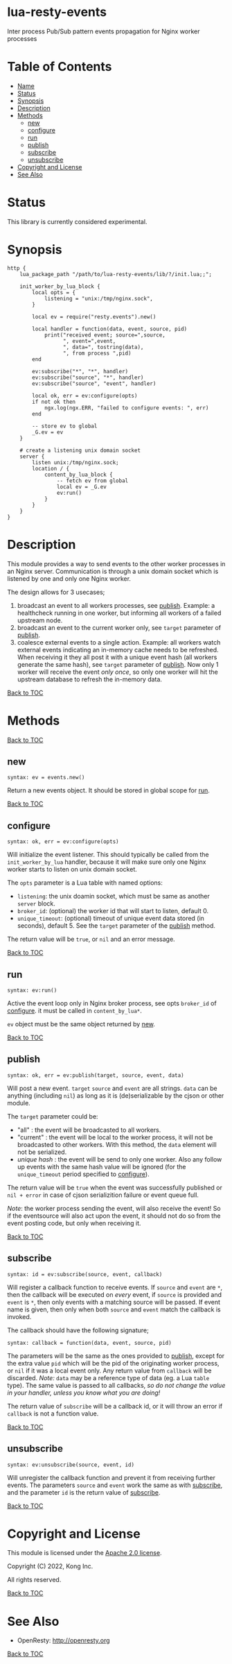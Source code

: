 
lua-resty-events
=======================

Inter process Pub/Sub pattern events propagation for Nginx worker processes

Table of Contents
=================

* [Name](#name)
* [Status](#status)
* [Synopsis](#synopsis)
* [Description](#description)
* [Methods](#methods)
    * [new](#new)
    * [configure](#configure)
    * [run](#run)
    * [publish](#publish)
    * [subscribe](#subscribe)
    * [unsubscribe](#unsubscribe)
* [Copyright and License](#copyright-and-license)
* [See Also](#see-also)

Status
======

This library is currently considered experimental.

Synopsis
========

```nginx
http {
    lua_package_path "/path/to/lua-resty-events/lib/?/init.lua;;";

    init_worker_by_lua_block {
        local opts = {
            listening = "unix:/tmp/nginx.sock",
        }

        local ev = require("resty.events").new()

        local handler = function(data, event, source, pid)
            print("received event; source=",source,
                  ", event=",event,
                  ", data=", tostring(data),
                  ", from process ",pid)
        end

        ev:subscribe("*", "*", handler)
        ev:subscribe("source", "*", handler)
        ev:subscribe("source", "event", handler)

        local ok, err = ev:configure(opts)
        if not ok then
            ngx.log(ngx.ERR, "failed to configure events: ", err)
        end

        -- store ev to global
        _G.ev = ev
    }

    # create a listening unix domain socket
    server {
        listen unix:/tmp/nginx.sock;
        location / {
            content_by_lua_block {
                -- fetch ev from global
                local ev = _G.ev
                ev:run()
            }
        }
    }
}
```

Description
===========

This module provides a way to send events to the other worker processes in an Nginx
server. Communication is through a unix domain socket which is listened by one and
only one Nginx worker.

The design allows for 3 usecases;

1. broadcast an event to all workers processes, see [publish](#publish). Example:
a healthcheck running in one worker, but informing all workers of a failed
upstream node.
2. broadcast an event to the current worker only,
see `target` parameter of [publish](#publish).
3. coalesce external events to a single action. Example: all workers watch
external events indicating an in-memory cache needs to be refreshed. When
receiving it they all post it with a unique event hash (all workers generate the
same hash), see `target` parameter of [publish](#publish). Now only 1 worker will
receive the event _only once_, so only one worker will hit the upstream
database to refresh the in-memory data.

[Back to TOC](#table-of-contents)


Methods
=======

[Back to TOC](#table-of-contents)

new
---------
`syntax: ev = events.new()`

Return a new events object.
It should be stored in global scope for [run](#run).

[Back to TOC](#table-of-contents)

configure
---------
`syntax: ok, err = ev:configure(opts)`

Will initialize the event listener. This should typically be called from the
`init_worker_by_lua` handler, because it will make sure only one Nginx worker
starts to listen on unix domain socket.

The `opts` parameter is a Lua table with named options:

* `listening`: the unix doamin socket, which must be same as another `server` block.
* `broker_id`: (optional) the worker id that will start to listen, default 0.
* `unique_timeout`: (optional) timeout of unique event data stored (in seconds), default 5.
  See the `target` parameter of the [publish](#publish) method.

The return value will be `true`, or `nil` and an error message.

[Back to TOC](#table-of-contents)

run
---------
`syntax: ev:run()`

Active the event loop only in Nginx broker process, see opts `broker_id` of [configure](#configure).
it must be called in `content_by_lua*`.

`ev` object must be the same object returned by [new](#new).

[Back to TOC](#table-of-contents)

publish
----
`syntax: ok, err = ev:publish(target, source, event, data)`

Will post a new event. `target` `source` and `event` are all strings. `data` can be anything (including `nil`)
as long as it is (de)serializable by the cjson or other module.

The `target` parameter could be:

* "all" : the event will be broadcasted to all workers.
* "current" : the event will be local to the worker process,
it will not be broadcasted to other workers. With this method, the `data` element
will not be serialized.
* _unique hash_ : the event will be send to only one worker.
Also any follow up events with the same hash value will be ignored
(for the `unique_timeout` period specified to [configure](#configure)).

The return value will be `true` when the event was successfully published or
`nil + error` in case of cjson serializition failure or event queue full.

*Note*: the worker process sending the event, will also receive the event! So if
the eventsource will also act upon the event, it should not do so from the event
posting code, but only when receiving it.

[Back to TOC](#table-of-contents)

subscribe
--------
`syntax: id = ev:subscribe(source, event, callback)`

Will register a callback function to receive events. If `source` and `event` are `*`, then the
callback will be executed on _every_ event, if `source` is provided and `event` is `*`, then only events with a
matching source will be passed. If event name is given, then only when
both `source` and `event` match the callback is invoked.

The callback should have the following signature;

`syntax: callback = function(data, event, source, pid)`

The parameters will be the same as the ones provided to [publish](#publish), except for the extra value
`pid` which will be the pid of the originating worker process, or `nil` if it was a local event
only. Any return value from `callback` will be discarded.
*Note:* `data` may be a reference type of data (eg. a Lua `table`  type). The same value is passed
to all callbacks, _so do not change the value in your handler, unless you know what you are doing!_

The return value of `subscribe` will be a callback id, or it will throw an error if `callback` is not a
function value.

[Back to TOC](#table-of-contents)

unsubscribe
----------
`syntax: ev:unsubscribe(source, event, id)`

Will unregister the callback function and prevent it from receiving further events. The parameters
`source` and `event` work the same as with [subscribe](#subscribe),
and the parameter `id` is the return value of [subscribe](#subscribe).

[Back to TOC](#table-of-contents)


Copyright and License
=====================

This module is licensed under the [Apache 2.0 license](https://opensource.org/licenses/Apache-2.0).

Copyright (C) 2022, Kong Inc.

All rights reserved.

[Back to TOC](#table-of-contents)


See Also
========
* OpenResty: http://openresty.org

[Back to TOC](#table-of-contents)

